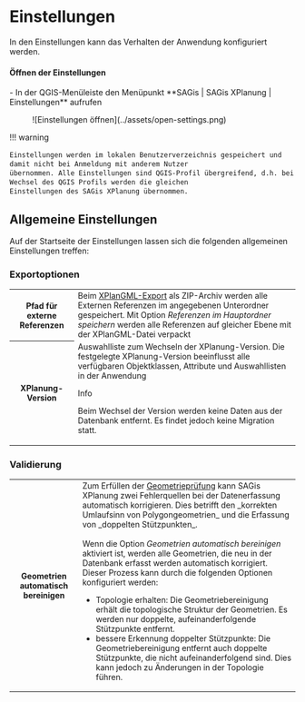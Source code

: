 # Einstellungen

In den Einstellungen kann das Verhalten der Anwendung konfiguriert werden. 

<div class="procedure" markdown="block">
  <h4>Öffnen der Einstellungen</h4>
  - In der QGIS-Menüleiste den Menüpunkt **SAGis | SAGis XPlanung | Einstellungen** aufrufen
    <figure markdown="span">
      ![Einstellungen öffnen](../assets/open-settings.png)
    </figure>
</div>

!!! warning 

    Einstellungen werden im lokalen Benutzerverzeichnis gespeichert und damit nicht bei Anmeldung mit anderem Nutzer 
    übernommen. Alle Einstellungen sind QGIS-Profil übergreifend, d.h. bei Wechsel des QGIS Profils werden die gleichen
    Einstellungen des SAGis XPlanung übernommen.

## Allgemeine Einstellungen

Auf der Startseite der Einstellungen lassen sich die folgenden allgemeinen Einstellungen treffen:

### Exportoptionen

<table>
    <tr>
        <th>Pfad für externe Referenzen</th>
        <td>Beim <a href="../../plan-export">XPlanGML-Export</a> als ZIP-Archiv werden alle Externen Referenzen im angegebenen 
            Unterordner gespeichert. Mit Option <i>Referenzen im Hauptordner speichern</i> werden alle Referenzen auf gleicher
            Ebene mit der XPlanGML-Datei verpackt</td>
    </tr>
    <tr>
        <th>XPlanung-Version</th>
        <td>Auswahlliste zum Wechseln der XPlanung-Version. Die festgelegte XPlanung-Version beeinflusst alle 
            verfügbaren Objektklassen, Attribute und Auswahllisten in der Anwendung <br>
            <div class="admonition info">
                <p class="admonition-title">Info</p>
                <p>Beim Wechsel der Version werden keine Daten aus der Datenbank entfernt. Es findet jedoch keine
                    Migration statt.</p>
            </div>
        </td>
    </tr>

</table>

### Validierung

<table markdown="span">
    <tr>
        <th>Geometrien automatisch bereinigen</th>
        <td markdown="span">Zum Erfüllen der <a href="../../elements/plan-details#geometrieprufung">Geometrieprüfung</a> kann SAGis
            XPlanung zwei Fehlerquellen bei der Datenerfassung automatisch korrigieren. Dies betrifft den _korrekten 
            Umlaufsinn von Polygongeometrien_ und die Erfassung von _doppelten Stützpunkten_. <br><br>
            Wenn die Option <i>Geometrien automatisch bereinigen</i> aktiviert ist, werden alle Geometrien, die neu in 
            der Datenbank erfasst werden automatisch korrigiert. Dieser Prozess kann durch die folgenden Optionen 
            konfiguriert werden:
            <ul>
                <li>
                    Topologie erhalten: Die Geometriebereinigung erhält die topologische Struktur der Geometrien. Es 
                    werden nur doppelte, aufeinanderfolgende Stützpunkte entfernt.
                </li>
                <li>
                    bessere Erkennung doppelter Stützpunkte: Die Geometriebereinigung entfernt auch doppelte Stützpunkte, 
                    die nicht aufeinanderfolgend sind. Dies kann jedoch zu Änderungen in der Topologie führen. 
                </li>
            </ul>
        </td>
    </tr>
</table>